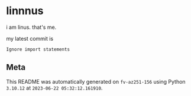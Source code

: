 # linnnus

i am linus. that's me.

my latest commit is

```
Ignore import statements
```

## Meta

This README was automatically generated on `fv-az251-156` using Python
`3.10.12` at `2023-06-22 05:32:12.161910`.
